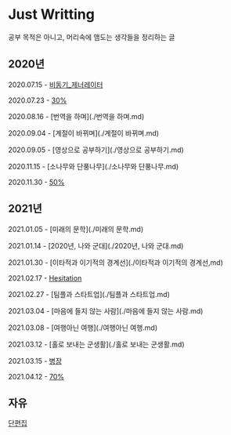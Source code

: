 # Just Writting

공부 목적은 아니고, 머리속에 맴도는 생각들을 정리하는 글

## 2020년

2020.07.15 - [비동기_제너레이터](./비동기_제너레이터.md)

2020.07.23 - [30%](./30%.md)

2020.08.16 - [번역을 하며](./번역을 하며.md)

2020.09.04 - [계절이 바뀌며](./계절이 바뀌며.md)

2020.09.05 - [영상으로 공부하기](./영상으로 공부하기.md)

2020.11.15 - [소나무와 단풍나무](./소나무와 단풍나무.md)

2020.11.30 - [50%](./50%.md)

## 2021년

2021.01.05 - [미래의 문학](./미래의 문학.md)

2021.01.14 - [2020년, 나와 군대](./2020년, 나와 군대.md)

2021.01.30 - [이타적과 이기적의 경계선](./이타적과 이기적의 경계선,md)

2021.02.17 - [Hesitation](./Hesitation.md)

2021.02.27 - [팀플과 스타트업](./팀플과 스타트업.md)

2021.03.04 - [마음에 들지 않는 사람](./마음에 들지 않는 사람.md)

2021.03.08 - [여행아닌 여행](./여행아닌 여행.md)

2021.03.12 - [홀로 보내는 군생활](./홀로 보내는 군생활.md)

2021.03.15 - [병장](./병장.md)

2021.04.12 - [70%](./70%.md)

## 자유

[단편집](./단편집.md)